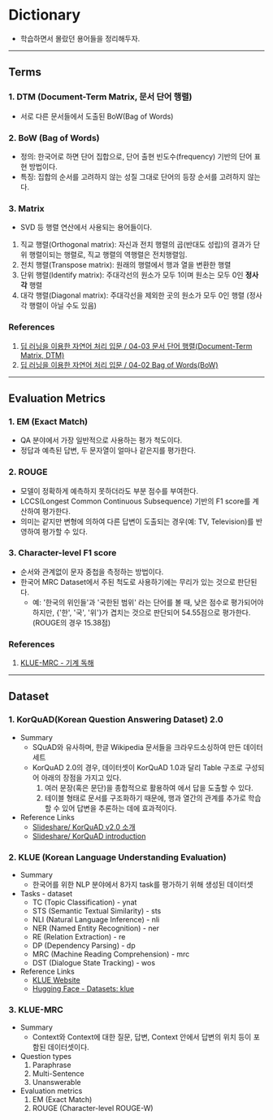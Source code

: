 # Dictionary
* 학습하면서 몰랐던 용어들을 정리해두자.
---
## Terms
### 1. DTM (Document-Term Matrix, 문서 단어 행렬)
* 서로 다른 문서들에서 도출된 BoW(Bag of Words)

### 2. BoW (Bag of Words)
* 정의: 한국어로 하면 단어 집합으로, 단어 출현 빈도수(frequency) 기반의 단어 표현 방법이다. 
* 특징: 집합의 순서를 고려하지 않는 성질 그대로 단어의 등장 순서를 고려하지 않는다. 

### 3. Matrix
* SVD 등 행렬 연산에서 사용되는 용어들이다.
1. 직교 행렬(Orthogonal matrix): 자신과 전치 행렬의 곱(반대도 성립)의 결과가 단위 행렬이되는 행렬로, 직교 행렬의 역행렬은 전치행렬임.
2. 전치 행렬(Transpose matrix): 원래의 행렬에서 행과 열을 변환한 행렬
3. 단위 행렬(Identify matrix): 주대각선의 원소가 모두 1이며 원소는 모두 0인 **정사각** 행렬
4. 대각 행렬(Diagonal matrix): 주대각선을 제외한 곳의 원소가 모두 0인 행렬 (정사각 행렬이 아닐 수도 있음)


### References
1. [딥 러닝을 이용한 자연어 처리 입문 / 04-03 문서 단어 행렬(Document-Term Matrix, DTM)](https://wikidocs.net/24559)
2. [딥 러닝을 이용한 자연어 처리 입문 / 04-02 Bag of Words(BoW)](https://wikidocs.net/22650)


---
## Evaluation Metrics
### 1. EM (Exact Match)
* QA 분야에서 가장 일반적으로 사용하는 평가 척도이다.
* 정답과 예측된 답변, 두 문자열이 얼마나 같은지를 평가한다.
### 2. ROUGE
* 모델이 정확하게 예측하지 못하더라도 부분 점수를 부여한다.
* LCCS(Longest Common Continuous Subsequence) 기반의 F1 score를 계산하여 평가한다.
* 의미는 같지만 변형에 의하여 다른 답변이 도출되는 경우(예: TV, Television)를 반영하여 평가할 수 있다.
### 3. Character-level F1 score
* 순서와 관계없이 문자 중첩을 측정하는 방법이다.
* 한국어 MRC Dataset에서 주된 척도로 사용하기에는 무리가 있는 것으로 판단된다.
    * 예: '한국의 위인들'과 '국한된 범위' 라는 단어를 볼 때, 낮은 점수로 평가되어야 하지만, {'한', '국', '위'}가 겹치는 것으로 판단되어 54.55점으로 평가한다. (ROUGE의 경우 15.38점)
### References
1. [KLUE-MRC - 기계 독해](https://klue-benchmark.com/tasks/72/overview/evaluation)

---
## Dataset
### 1. KorQuAD(Korean Question Answering Dataset) 2.0 
* Summary
    * SQuAD와 유사하며, 한글 Wikipedia 문서들을 크라우드소싱하여 만든 데이터 세트
    * KorQuAD 2.0의 경우, 데이터셋이 KorQuAD 1.0과 달리 Table 구조로 구성되어 아래의 장점을 가지고 있다.
        1. 여러 문장(혹은 문단)을 종합적으로 활용하여 에서 답을 도출할 수 있다.
        2. 테이블 형태로 문서를 구조화하기 때문에, 행과 열간의 관계를 추가로 학습할 수 있어 답변을 추론하는 데에 효과적이다.
* Reference Links
    * [Slideshare/ KorQuAD v2.0 소개](https://www.slideshare.net/LGCNSairesearch/korquad-v20?ref=https://www.slideshare.net/LGCNSairesearch/slideshelf)
    * [Slideshare/ KorQuAD introduction](https://www.slideshare.net/SeungyoungLim/korquad-introduction)
### 2. KLUE (Korean Language Understanding Evaluation)
* Summary
    * 한국어를 위한 NLP 분야에서 8가지 task를 평가하기 위해 생성된 데이터셋
* Tasks - dataset
    * TC (Topic Classification) - ynat
    * STS (Semantic Textual Similarity) - sts
    * NLI (Natural Language Inference) - nli
    * NER (Named Entity Recognition) - ner
    * RE (Relation Extraction) - re
    * DP (Dependency Parsing) - dp
    * MRC (Machine Reading Comprehension) - mrc
    * DST (Dialogue State Tracking) - wos
* Reference Links
    * [KLUE Website](https://klue-benchmark.com/)
    * [Hugging Face - Datasets: klue](https://huggingface.co/datasets/klue)
### 3. KLUE-MRC
* Summary
    * Context와 Context에 대한 질문, 답변, Context 안에서 답변의 위치 등이 포함된 데이터셋이다.
* Question types
    1. Paraphrase
    2. Multi-Sentence
    3. Unanswerable
* Evaluation metrics
    1. EM (Exact Match)
    2. ROUGE (Character-level ROUGE-W)
### 